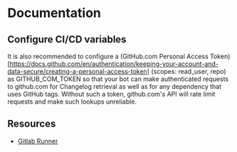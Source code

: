 # Documentation

## Configure CI/CD variables

It is also recommended to configure a (GitHub.com Personal Access Token)[https://docs.github.com/en/authentication/keeping-your-account-and-data-secure/creating-a-personal-access-token] (scopes: read_user, repo) as GITHUB_COM_TOKEN so that your bot can make authenticated requests to github.com for Changelog retrieval as well as for any dependency that uses GitHub tags.
Without such a token, github.com's API will rate limit requests and make such lookups unreliable.

## Resources

- [Gitlab Runner](https://gitlab.com/renovate-bot/renovate-runner)
